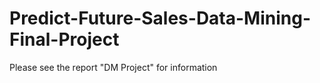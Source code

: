 # Predict-Future-Sales-Data-Mining-Final-Project
Please see the report "DM Project" for information
